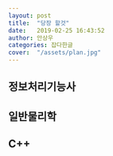 ```yaml
---
layout: post
title:  "당장 할것"
date:   2019-02-25 16:43:52
author: 안상우
categories: 잡다한글
cover:  "/assets/plan.jpg"
---
```





## 정보처리기능사
## 일반물리학
## C++
